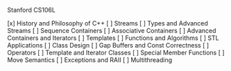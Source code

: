 Stanford CS106L

[x] History and Philosophy of C++
[ ] Streams
[ ] Types and Advanced Streams
[ ] Sequence Containers
[ ] Associative Containers
[ ] Advanced Containers and Iterators
[ ] Templates
[ ] Functions and Algorithms
[ ] STL Applications
[ ] Class Design
[ ] Gap Buffers and Const Correctness
[ ] Operators
[ ] Template and Iterator Classes
[ ] Special Member Functions
[ ] Move Semantics
[ ] Exceptions and RAII
[ ] Multithreading